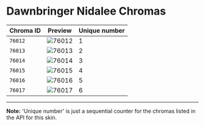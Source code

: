 # Dawnbringer Nidalee Chromas

| Chroma ID | Preview | Unique number |
|---|---|---|
| `76012` | ![76012](https://raw.communitydragon.org/latest/plugins/rcp-be-lol-game-data/global/default/v1/champion-chroma-images/76/76012.png) | 1 |
| `76013` | ![76013](https://raw.communitydragon.org/latest/plugins/rcp-be-lol-game-data/global/default/v1/champion-chroma-images/76/76013.png) | 2 |
| `76014` | ![76014](https://raw.communitydragon.org/latest/plugins/rcp-be-lol-game-data/global/default/v1/champion-chroma-images/76/76014.png) | 3 |
| `76015` | ![76015](https://raw.communitydragon.org/latest/plugins/rcp-be-lol-game-data/global/default/v1/champion-chroma-images/76/76015.png) | 4 |
| `76016` | ![76016](https://raw.communitydragon.org/latest/plugins/rcp-be-lol-game-data/global/default/v1/champion-chroma-images/76/76016.png) | 5 |
| `76017` | ![76017](https://raw.communitydragon.org/latest/plugins/rcp-be-lol-game-data/global/default/v1/champion-chroma-images/76/76017.png) | 6 |

---

**Note:** 'Unique number' is just a sequential counter for the chromas listed in the API for this skin.